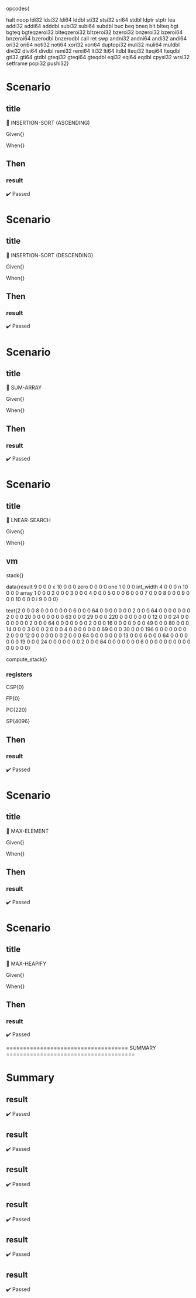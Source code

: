 









opcodes{

halt noop ldi32 ldsi32 ldi64 lddbl sti32 stsi32 sri64 stdbl ldptr stptr lea addi32 addi64 adddbl subi32 subi64 subdbl buc beq bneq blt blteq bgt bgteq bgteqzeroi32 blteqzeroi32 bltzeroi32 bzeroi32 bnzeroi32 bzeroi64 bnzeroi64 bzerodbl bnzerodbl call ret swp andni32 andni64 andi32 andi64 ori32 ori64 noti32 noti64 xori32 xori64 duptopi32 muli32 muli64 muldbl divi32 divi64 divdbl remi32 remi64 lti32 lti64 ltdbl lteqi32 lteqi64 lteqdbl gti32 gti64 gtdbl gteqi32 gteqi64 gteqdbl eqi32 eqi64 eqdbl cpysi32 wrsi32 setframe popi32 pushi32}





# Scenario


## title
📎 INSERTION-SORT (ASCENDING)



Given{}

When{}

## Then
### result
:heavy_check_mark: Passed







# Scenario


## title
📎 INSERTION-SORT (DESCENDING)



Given{}

When{}

## Then
### result
:heavy_check_mark: Passed







# Scenario


## title
📎 SUM-ARRAY



Given{}

When{}

## Then
### result
:heavy_check_mark: Passed







# Scenario


## title
📎 LNEAR-SEARCH



Given{}

When{}

## vm
stack{}

data{result 9 0 0 0 x 10 0 0 0 zero 0 0 0 0 one 1 0 0 0 int_width 4 0 0 0 n 10 0 0 0 array 1 0 0 0 2 0 0 0 3 0 0 0 4 0 0 0 5 0 0 0 6 0 0 0 7 0 0 0 8 0 0 0 9 0 0 0 10 0 0 0 i 9 0 0 0}

text{2 0 0 0 8 0 0 0 0 0 0 0 6 0 0 0 64 0 0 0 0 0 0 0 2 0 0 0 64 0 0 0 0 0 0 0 2 0 0 0 20 0 0 0 0 0 0 0 63 0 0 0 29 0 0 0 220 0 0 0 0 0 0 0 12 0 0 0 24 0 0 0 0 0 0 0 2 0 0 0 64 0 0 0 0 0 0 0 2 0 0 0 16 0 0 0 0 0 0 0 49 0 0 0 80 0 0 0 14 0 0 0 3 0 0 0 2 0 0 0 4 0 0 0 0 0 0 0 69 0 0 0 30 0 0 0 196 0 0 0 0 0 0 0 2 0 0 0 12 0 0 0 0 0 0 0 2 0 0 0 64 0 0 0 0 0 0 0 13 0 0 0 6 0 0 0 64 0 0 0 0 0 0 0 19 0 0 0 24 0 0 0 0 0 0 0 2 0 0 0 64 0 0 0 0 0 0 0 6 0 0 0 0 0 0 0 0 0 0 0 0 0 0 0}

compute_stack{}

### registers
CSP{0}

FP{0}

PC{220}

SP{4096}





## Then
### result
:heavy_check_mark: Passed







# Scenario


## title
📎 MAX-ELEMENT



Given{}

When{}

## Then
### result
:heavy_check_mark: Passed







# Scenario


## title
📎 MAX-HEAPIFY



Given{}

When{}

## Then
### result
:heavy_check_mark: Passed







==================================== SUMMARY ======================================


# Summary


## result
:heavy_check_mark: Passed



## result
:heavy_check_mark: Passed



## result
:heavy_check_mark: Passed



## result
:heavy_check_mark: Passed



## result
:heavy_check_mark: Passed



## result
:heavy_check_mark: Passed







